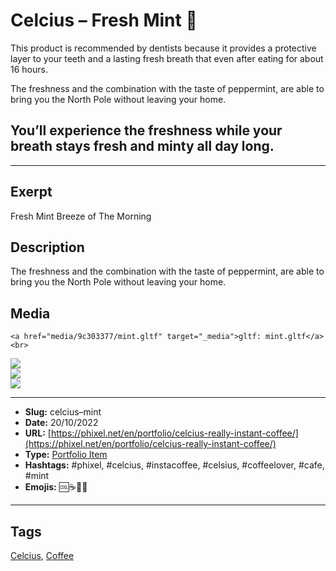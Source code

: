 # Celcius – Fresh Mint 🌿
This product is recommended by dentists because it provides a protective layer to your teeth and a lasting fresh breath that even after eating for about 16 hours.

The freshness and the combination with the taste of peppermint, are able to bring you the North Pole without leaving your home.

## You’ll experience the freshness while your breath stays fresh and minty all day long.
------------
## Exerpt
Fresh Mint Breeze of The Morning
## Description
The freshness and the combination with the taste of peppermint, are able to bring you the North Pole without leaving your home.
## Media
	<a href="media/9c303377/mint.gltf" target="_media">gltf: mint.gltf</a><br>
<img src="media/8d18480c/mint.jpg" loading="lazy"><br>
<img src="media/02502053/mint.png" loading="lazy"><br>
<img src="media/d8797381/mint.png" loading="lazy"><br>

------------
- **Slug:** celcius–mint
- **Date:** 20/10/2022
- **URL:** [https://phixel.net/en/portfolio/celcius-really-instant-coffee/](https://phixel.net/en/portfolio/celcius-really-instant-coffee/)
- **Type:** [Portfolio Item](#portfolio-item)
- **Hashtags:** #phixel, #celcius, #instacoffee, #celsius, #coffeelover, #cafe, #mint
- **Emojis:** 🆒☕🌿🥤

------------
## Tags
[Celcius](#celcius), [Coffee](#coffee)
